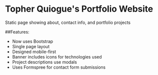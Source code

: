 # Topher Quiogue's Portfolio Website

Static page showing about, contact info, and portfolio projects

##Features:

- Now uses Bootstrap
- Single page layout
- Designed mobile-first
- Banner includes icons for technologies used
- Project descriptions use modals
- Uses Formspree for contact form submissions
